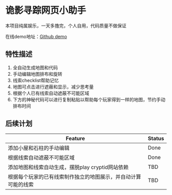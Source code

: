 # 诡影寻踪网页小助手

本项目纯属娱乐，一天多撸完，个人自用，代码质量不做保证

在线demo地址：[Github demo](https://blog.ygowill.net/assets/vue_proj/cryptid/index.html)

## 特性描述

1. 全自动生成地图和代码
2. 手动编辑地图排布和旋转
3. 线索checklist帮助记忆
4. 地图可点击进行遮蔽和显示，减少思考量
5. 根据个人已有线索自动遮蔽不可能区域
5. 下方的神秘代码可以进行复制粘贴以帮助每个玩家得到一样的地图，节约手动排布时间



## 后续计划

| Feature                                                      | Status |
| ------------------------------------------------------------ | ------ |
| 添加小屋和石柱的手动编辑                                     | Done  |
| 根据线索自动遮蔽不可能区域                                   | Done    |
| 添加地图和线索自动生成，摆脱play cryptid网站依赖             | TBD    |
| 根据每个玩家的已有线索制作独立的地图展示，并自动计算可能的线索 | TBD    |
